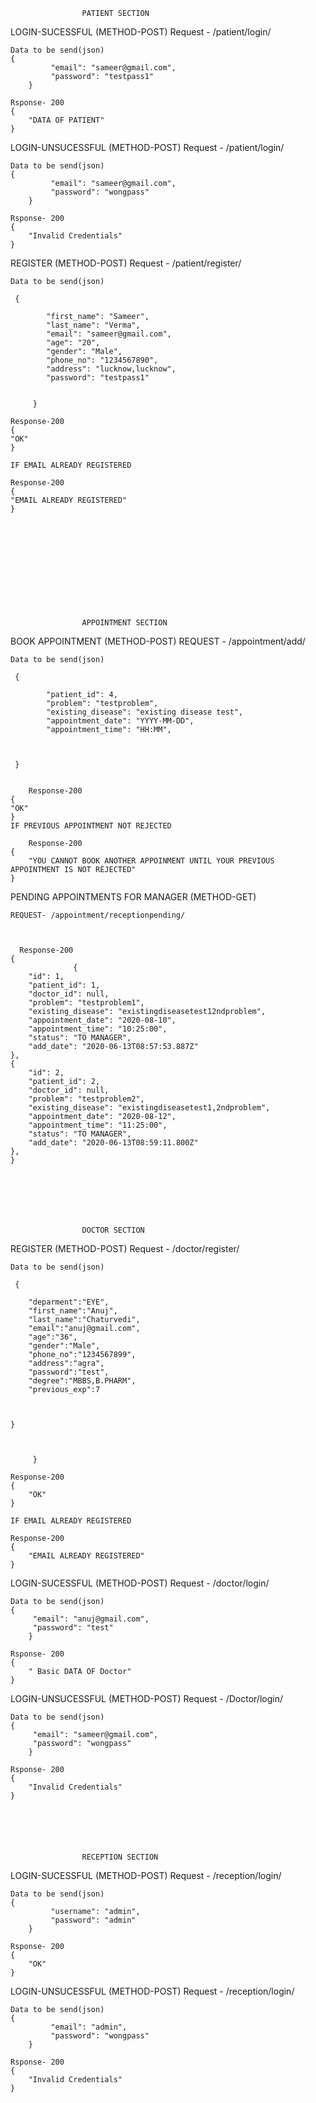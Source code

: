 					PATIENT SECTION



LOGIN-SUCESSFUL (METHOD-POST)
	Request - /patient/login/

	Data to be send(json)
	{
			 "email": "sameer@gmail.com",
			 "password": "testpass1"
        } 
		
	Rsponse- 200
	{
	    "DATA OF PATIENT"
	}

LOGIN-UNSUCESSFUL (METHOD-POST)
	Request - /patient/login/
	
	Data to be send(json)
	{
			 "email": "sameer@gmail.com",
			 "password": "wongpass"
        } 
		
	Rsponse- 200
	{
	    "Invalid Credentials"
	}

REGISTER (METHOD-POST)
	Request - /patient/register/
	
	Data to be send(json)
	
	 {
			
			"first_name": "Sameer",
			"last_name": "Verma",
			"email": "sameer@gmail.com",
			"age": "20",
			"gender": "Male",
			"phone_no": "1234567890",
			"address": "lucknow,lucknow",
			"password": "testpass1"
			
			
         }
	
	Response-200
	{
	"OK"
	}
	
	IF EMAIL ALREADY REGISTERED
	
	Response-200
	{
	"EMAIL ALREADY REGISTERED"
	}
	











					APPOINTMENT SECTION

BOOK APPOINTMENT (METHOD-POST)
	REQUEST - /appointment/add/

 	Data to be send(json)
	
	 {
		
			"patient_id": 4,
			"problem": "testproblem",
			"existing_disease": "existing disease test",
			"appointment_date": "YYYY-MM-DD",
			"appointment_time": "HH:MM",
		
	
	
	 }


        Response-200
	{
	"OK"
	}
	IF PREVIOUS APPOINTMENT NOT REJECTED
	
        Response-200
	{
		"YOU CANNOT BOOK ANOTHER APPOINMENT UNTIL YOUR PREVIOUS APPOINTMENT IS NOT REJECTED"
	}


PENDING APPOINTMENTS FOR MANAGER  (METHOD-GET)
	
	REQUEST- /appointment/receptionpending/



	  Response-200
	{
				  {
        "id": 1,
        "patient_id": 1,
        "doctor_id": null,
        "problem": "testproblem1",
        "existing_disease": "existingdiseasetest12ndproblem",
        "appointment_date": "2020-08-10",
        "appointment_time": "10:25:00",
        "status": "TO MANAGER",
        "add_date": "2020-06-13T08:57:53.887Z"
    },
    {
        "id": 2,
        "patient_id": 2,
        "doctor_id": null,
        "problem": "testproblem2",
        "existing_disease": "existingdiseasetest1,2ndproblem",
        "appointment_date": "2020-08-12",
        "appointment_time": "11:25:00",
        "status": "TO MANAGER",
        "add_date": "2020-06-13T08:59:11.800Z"
    },
	}







					DOCTOR SECTION


  REGISTER (METHOD-POST)
	Request - /doctor/register/
	
	Data to be send(json)
	
	 {	

		"deparment":"EYE",
		"first_name":"Anuj",
		"last_name":"Chaturvedi",
		"email":"anuj@gmail.com",
		"age":"36",
		"gender":"Male",
		"phone_no":"1234567899",
		"address":"agra",
		"password":"test",
		"degree":"MBBS,B.PHARM",
		"previous_exp":7
    


	}

     		
        
         }
	
	Response-200
	{
		"OK"
	}
	
	IF EMAIL ALREADY REGISTERED
	
	Response-200
	{
		"EMAIL ALREADY REGISTERED"
	}

LOGIN-SUCESSFUL (METHOD-POST)
	Request - /doctor/login/

	Data to be send(json)
	{
		 "email": "anuj@gmail.com",
		 "password": "test"
        } 
		
	Rsponse- 200
	{
	    " Basic DATA OF Doctor"
	}

LOGIN-UNSUCESSFUL (METHOD-POST)
	Request - /Doctor/login/
	
	Data to be send(json)
	{
		 "email": "sameer@gmail.com",
		 "password": "wongpass"
        } 
		
	Rsponse- 200
	{
	    "Invalid Credentials"
	}






					RECEPTION SECTION


LOGIN-SUCESSFUL (METHOD-POST)
	Request - /reception/login/

	Data to be send(json)
	{
			 "username": "admin",
			 "password": "admin"
        } 
		
	Rsponse- 200
	{
	    "OK"
	}

LOGIN-UNSUCESSFUL (METHOD-POST)
	Request -  /reception/login/
	
	Data to be send(json)
	{
			 "email": "admin",
			 "password": "wongpass"
        } 
		
	Rsponse- 200
	{
	    "Invalid Credentials"
	}
